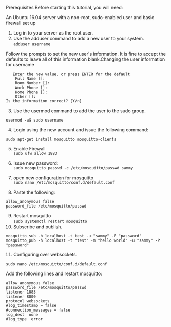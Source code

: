 Prerequisites
Before starting this tutorial, you will need:

An Ubuntu 16.04 server with a non-root, sudo-enabled user and basic firewall set up

1. Log in to your server as the root user.
2. Use the adduser command to add a new user to your system.  
`adduser username`  

Follow the prompts to set the new user's information. It is fine to accept the defaults to leave all of this information blank.Changing the user information for username  

```
   Enter the new value, or press ENTER for the default
    Full Name []:
    Room Number []:
    Work Phone []:
    Home Phone []:
    Other []:
Is the information correct? [Y/n]
```

3. Use the usermod command to add the user to the sudo group.

`usermod -aG sudo username`

4. Login using the new account and issue the following command:  

`sudo apt-get install mosquitto mosquitto-clients`

5. Enable Firewall  
`sudo ufw allow 1883`

6. Issue new password:  
`sudo mosquitto_passwd -c /etc/mosquitto/passwd sammy`

7. open new configuration for mosquitto  
`sudo nano /etc/mosquitto/conf.d/default.conf`

8. Paste the following:  
```
allow_anonymous false
password_file /etc/mosquitto/passwd
```
9. Restart mosquitto  
`sudo systemctl restart mosquitto`
10. Subscribe and publish.  
```
mosquitto_sub -h localhost -t test -u "sammy" -P "password"
mosquitto_pub -h localhost -t "test" -m "hello world" -u "sammy" -P "password"
```
11. Configuring over websockets.  

`sudo nano /etc/mosquitto/conf.d/default.conf`

Add the following lines and restart mosquitto:

```
allow_anonymous false
password_file /etc/mosquitto/passwd
listener 1883
listener 8000
protocol websockets
#log_timestamp = false
#connection_messages = false
log_dest  none
#log_type  error
```
